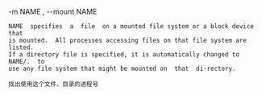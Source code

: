 

 -m NAME , --mount NAME

    NAME  specifies  a  file  on a mounted file system or a block device that
    is mounted.  All processes accessing files on that file system are listed.
    If a directory file is specified, it is automatically changed to NAME/.  to
    use any file system that might be mounted on  that  di‐rectory.

    找出使用这个文件、目录的进程号
